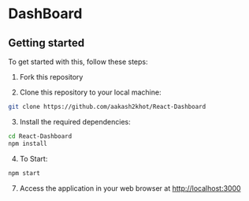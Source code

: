 # DashBoard
## Getting started
To get started with this, follow these steps:
1. Fork this repository

2. Clone this repository to your local machine:

   
```bash 
git clone https://github.com/aakash2khot/React-Dashboard
```

3. Install the required dependencies:

```bash
cd React-Dashboard
npm install
```

4. To Start:

```bash
npm start
```

7. Access the application in your web browser at [http://localhost:3000](http://localhost:3000)
